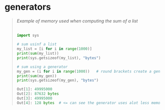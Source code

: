 # generators



> ###### Example of memory used when computing the sum of a list
>
> ```py
> import sys
> 
> # sum usinf a list
> my_list = [i for i in range(1000)]
> print(sum(my_list))
> print(sys.getsizeof(my_list), "bytes")
> 
> # sum using a generator
> my_gen = (i for i in range(1000))   # round brackets create a generatot, square([]) brackets creates a list
> print(sum(my_gen))
> print(sys.getsizeof(my_gen), "bytes")
> 
> Out[1]: 49995000
> Out[2]: 87632 bytes
> Out[3]: 49995000
> Out[4]: 128 bytes  # <= can see the generator uses alot less memory
> ```

